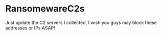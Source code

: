 # RansomewareC2s
Just update the C2 servers I collected, I wish you guys may block these addresses or IPs ASAP!
